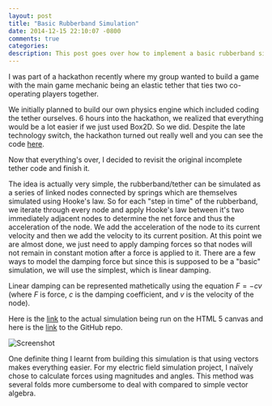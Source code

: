 ```yaml
---
layout: post
title: "Basic Rubberband Simulation"
date: 2014-12-15 22:10:07 -0800
comments: true
categories: 
description: This post goes over how to implement a basic rubberband simulation using the HTML5 Canvas. Find out the general ideas behind the simulation and how to implement one yourself.
---
```


I was part of a hackathon recently where my group wanted to build a game with the main game mechanic being an elastic tether that ties two co-operating players together.

We initially planned to build our own physics engine which included coding the tether ourselves. 6 hours into the hackathon, we realized that everything would be a lot easier if we just used Box2D. So we did. Despite the late technology switch, the hackathon turned out really well and you can see the code [here](https://github.com/alvinlao/charm).

Now that everything's over, I decided to revisit the original incomplete tether code and finish it.

The idea is actually very simple, the rubberband/tether can be simulated as a series of linked nodes connected by springs which are themselves simulated using Hooke's law. So for each "step in time" of the rubberband, we iterate through every node and apply Hooke's law between it's two immediately adjacent nodes to determine the net force and thus the acceleration of the node. We add the acceleration of the node to its current velocity and then we add the velocity to its current position. At this point we are almost done, we just need to apply damping forces so that nodes will not remain in constant motion after a force is applied to it. There are a few ways to model the damping force but since this is supposed to be a "basic" simulation, we will use the simplest, which is linear damping.

Linear damping can be represented mathetically using the equation $F = -cv$ (where $F$ is force, $c$ is the damping coefficient, and $v$ is the velocity of the node).

Here is the [link](http://www.kevinpan.ca/projects/rubber-band-simulator/) to the actual simulation being run on the HTML 5 canvas and here is the [link](https://github.com/kevinpanxc/rubber-band-simulator) to the GitHub repo.

![Screenshot](http://imgur.com/1z8pH5x.jpg)

One definite thing I learnt from building this simulation is that using vectors makes everything easier. For my electric field simulation project, I naïvely chose to calculate forces using magnitudes and angles. This method was several folds more cumbersome to deal with compared to simple vector algebra.